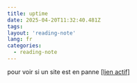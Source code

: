 ```yaml
---
title: uptime
date: 2025-04-20T11:32:40.481Z
tags:
layout: 'reading-note'
lang: fr
categories: 
  - reading-note
---
```

pour voir si un site est en panne 
<a href="https://thomas-iniguez-visioli.github.io/status/">[lien actif]</a>
